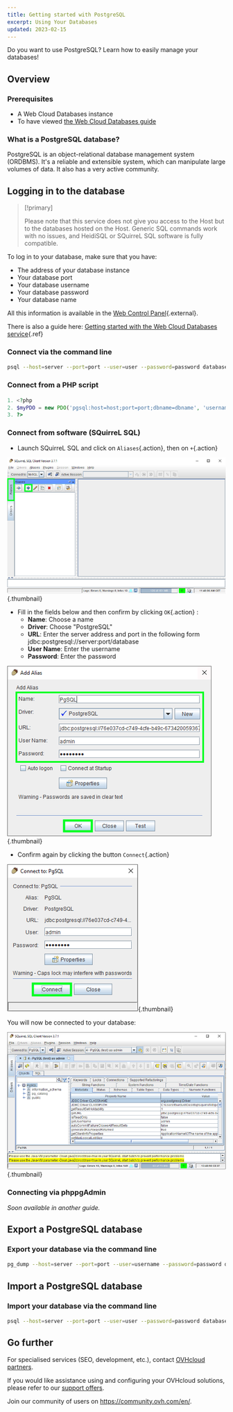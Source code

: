 ```yaml
---
title: Getting started with PostgreSQL
excerpt: Using Your Databases
updated: 2023-02-15
---
```



Do you want to use PostgreSQL? Learn how to easily manage your databases!


## Overview

### Prerequisites

- A Web Cloud Databases instance
- To have viewed [the Web Cloud Databases guide](/pages/web_cloud/web_cloud_databases/starting_with_clouddb)


### What is a PostgreSQL database?
PostgreSQL is an object-relational database management system (ORDBMS). It's a reliable and extensible system, which can manipulate large volumes of data. It also has a very active community.


## Logging in to the database


> [!primary]
>
> Please note that this service does not give you access to the Host but to the databases hosted on the Host. Generic SQL commands work with no issues, and HeidiSQL or SQuirreL SQL software is fully compatible.
> 

To log in to your database, make sure that you have:

- The address of your database instance
- Your database port
- Your database username
- Your database password
- Your database name

All this information is available in the [Web Control Panel](https://www.ovh.com/manager/web/){.external}.

There is also a guide here: [Getting started with the Web Cloud Databases service](/pages/web_cloud/web_cloud_databases/starting_with_clouddb){.ref}


### Connect via the command line

```bash
psql --host=server --port=port --user=user --password=password database_name
```


### Connect from a PHP script

```php
1. <?php
2. $myPDO = new PDO('pgsql:host=host;port=port;dbname=dbname', 'username', 'password');
3. ?>
```


### Connect from software (SQuirreL SQL)
- Launch SQuirreL SQL and click on `Aliases`{.action}, then on `+`{.action}


![launch SQuirreL SQL](images/1.PNG){.thumbnail}

- Fill in the fields below and then confirm by clicking `OK`{.action} :
    - **Name**: Choose a name
    - **Driver**: Choose "PostgreSQL"
    - **URL**: Enter the server address and port in the following form jdbc:postgresql://server:port/database
    - **User Name**: Enter the username
    - **Password**: Enter the password


![config connection](images/2.PNG){.thumbnail}

- Confirm again by clicking the button `Connect`{.action}


![valid connection](images/3.PNG){.thumbnail}

You will now be connected to your database:


![config connection](images/4.PNG){.thumbnail}


### Connecting via phppgAdmin
*Soon available in another guide.*


## Export a PostgreSQL database

### Export your database via the command line

```bash
pg_dump --host=server --port=port --user=username --password=password database_name > database_name.sql
```


## Import a PostgreSQL database

### Import your database via the command line

```bash
psql --host=server --port=port --user=user --password=password database_name < database_name.sql
```

## Go further

For specialised services (SEO, development, etc.), contact [OVHcloud partners](https://partner.ovhcloud.com/en-gb/).

If you would like assistance using and configuring your OVHcloud solutions, please refer to our [support offers](https://www.ovhcloud.com/en-au/support-levels/).

Join our community of users on <https://community.ovh.com/en/>. 